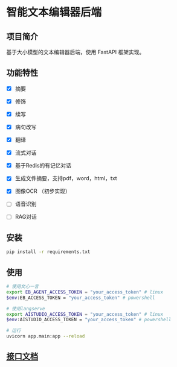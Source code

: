 # 智能文本编辑器后端

## 项目简介

基于大小模型的文本编辑器后端，使用 FastAPI 框架实现。


## 功能特性

- [x] 摘要
- [x] 修饰
- [x] 续写
- [x] 病句改写
- [x] 翻译
- [x] 流式对话
- [x] 基于Redis的有记忆对话
- [x] 生成文件摘要，支持pdf，word，html，txt
- [x] 图像OCR （初步实现）
- [ ] 语音识别
- [ ] RAG对话


## 安装

```bash
pip install -r requirements.txt
```

## 使用

```bash
# 使用文心一言
export EB_AGENT_ACCESS_TOKEN = "your_access_token" # linux
$env:EB_ACCESS_TOKEN = "your_access_token" # powershell

# 使用langserve
export AISTUDIO_ACCESS_TOKEN = "your_access_token" # linux
$env:AISTUDIO_ACCESS_TOKEN = "your_access_token" # powershell

# 运行
uvicorn app.main:app --reload
```

## [接口文档](/docs/api.md)
